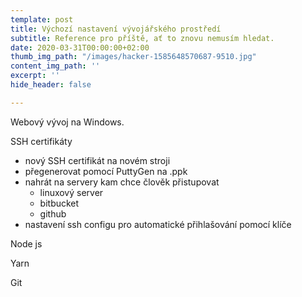 ```yaml
---
template: post
title: Výchozí nastavení vývojářského prostředí
subtitle: Reference pro příště, ať to znovu nemusím hledat.
date: 2020-03-31T00:00:00+02:00
thumb_img_path: "/images/hacker-1585648570687-9510.jpg"
content_img_path: ''
excerpt: ''
hide_header: false

---
```

Webový vývoj na Windows.

SSH certifikáty

* nový SSH certifikát na novém stroji
* přegenerovat pomocí PuttyGen na .ppk
* nahrát na servery kam chce člověk přistupovat
  * linuxový server
  * bitbucket
  * github
* nastavení ssh configu pro automatické přihlašování pomocí klíče

Node js

Yarn

Git